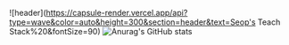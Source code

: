![header](https://capsule-render.vercel.app/api?type=wave&color=auto&height=300&section=header&text=Seop's Teach Stack%20&fontSize=90)
![Anurag's GitHub stats](https://github-readme-stats.vercel.app/api?username=dkfzm3221&show_icons=true&theme=radical)

